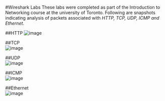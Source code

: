 #Wireshark Labs
These labs were completed as part of the Introduction to Networking course at the university of Toronto. Following are snapshots indicating analysis of packets associated with *HTTP, TCP, UDP, ICMP and Ethernet*.  
  
##HTTP 
![image](https://github.com/user-attachments/assets/f3b88838-7440-417a-b84f-f71b4698dee4)

##TCP  
![image](https://github.com/user-attachments/assets/2d07c5ed-61a0-4eb4-9935-3dc34b16d31b)

##UDP  
![image](https://github.com/user-attachments/assets/d7d460f9-92d1-4088-9d99-4872c600652d)

##ICMP  
![image](https://github.com/user-attachments/assets/9833c322-c3a9-42bd-a054-4ba40d5d6e36)

##Ethernet  
![image](https://github.com/user-attachments/assets/3944824d-2432-41fa-a0e3-e2d1614f9e00)


